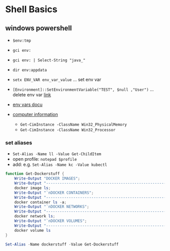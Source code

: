 # Shell Basics

## windows powershell

- `$env:tmp`
- `gci env:`
- `gci env: | Select-String "java_"`
- `dir env:appdata`
- `setx ENV_VAR env_var_value`  ... set env var
- `[Environment]::SetEnvironmentVariable("TEST", $null ,"User")`  ... delete env var [link](https://www.digitalcitizen.life/remove-edit-clear-environment-variables/)

- [env vars docu](https://learn.microsoft.com/en-us/powershell/module/microsoft.powershell.core/about/about_environment_variables?view=powershell-7.2)
- [computer information](https://learn.microsoft.com/en-us/powershell/scripting/samples/collecting-information-about-computers?view=powershell-7.2)
  - `Get-CimInstance -ClassName Win32_PhysicalMemory`
  - `Get-CimInstance -ClassName Win32_Processor`

### set aliases

- `Set-Alias -Name ll -Value Get-ChildItem`
- open profile: `notepad $profile`
- add: e.g. `Set-Alias -Name kc -Value kubectl`

```powershell
function Get-Dockerstuff { 
    Write-Output "DOCKER IMAGES"; 
    Write-Output "--------------------------------------------------------------------"; 
    docker image ls; 
    Write-Output "`nDOCKER CONTAINERS"; 
    Write-Output "--------------------------------------------------------------------"; 
    docker container ls -a; 
    Write-Output "`nDOCKER NETWORKS"; 
    Write-Output "--------------------------------------------------------------------"; 
    docker network ls; 
    Write-Output "`nDOCKER VOLUMES"; 
    Write-Output "--------------------------------------------------------------------"; 
    docker volume ls
}

Set-Alias -Name dockerstuff -Value Get-Dockerstuff
```
